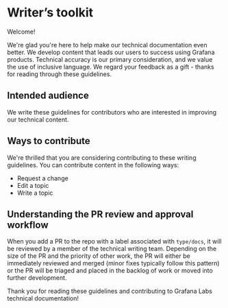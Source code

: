 # Writer’s toolkit

Welcome! 

We're glad you're here to help make our technical documentation even better. We develop content that leads our users to success using Grafana products. Technical accuracy is our primary consideration, and we value the use of inclusive language. We regard your feedback as a gift - thanks for reading through these guidelines.

## Intended audience
We write these guidelines for contributors who are interested in improving our technical content.

## Ways to contribute
We're thrilled that you are considering contributing to these writing guidelines. You can contribute content in the following ways:

- Request a change
- Edit a topic
- Write a topic

## Understanding the PR review and approval workflow
When you add a PR to the repo with a label associated with `type/docs`, it will be reviewed by a member of the technical writing team. Depending on the size of the PR and the priority of other work, the PR will either be immediately reviewed and merged (minor fixes typically follow this pattern) or the PR will be triaged and placed in the backlog of work or moved into further development.

Thank you for reading these guidelines and contributing to Grafana Labs technical documentation!
